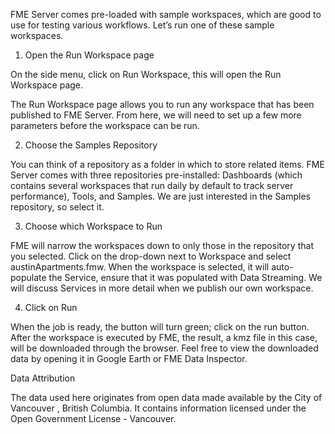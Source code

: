 FME Server comes pre-loaded with sample workspaces, which are good to use for testing various workflows. Let’s run one of these sample workspaces.



1. Open the Run Workspace page

On the side menu, click on Run Workspace, this will open the Run Workspace page.





The Run Workspace page allows you to run any workspace that has been published to FME Server. From here, we will need to set up a few more parameters before the workspace can be run.





2. Choose the Samples Repository

You can think of a repository as a folder in which to store related items. FME Server comes with three repositories pre-installed: Dashboards (which contains several workspaces that run daily by default to track server performance), Tools, and Samples. We are just interested in the Samples repository, so select it.





3. Choose which Workspace to Run

FME will narrow the workspaces down to only those in the repository that you selected. Click on the drop-down next to Workspace and select austinApartments.fmw. When the workspace is selected, it will auto-populate the Service, ensure that it was populated with Data Streaming. We will discuss Services in more detail when we publish our own workspace.





4. Click on Run

When the job is ready, the button will turn green; click on the run button. After the workspace is executed by FME, the result, a kmz file in this case, will be downloaded through the browser. Feel free to view the downloaded data by opening it in Google Earth or FME Data Inspector.





Data Attribution

The data used here originates from open data made available by the City of Vancouver , British Columbia. It contains information licensed under the Open Government License - Vancouver.

